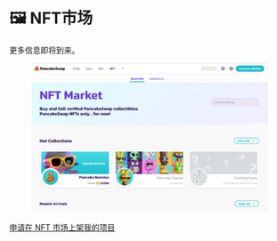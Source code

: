 # 🖼 NFT市场

更多信息即将到来。

<figure><img src="../.gitbook/assets/NFT.png" alt=""><figcaption></figcaption></figure>

[申请在 NFT 市场上架我的项目](../contact-us/nft-shi-chang-ying-yong.md)
